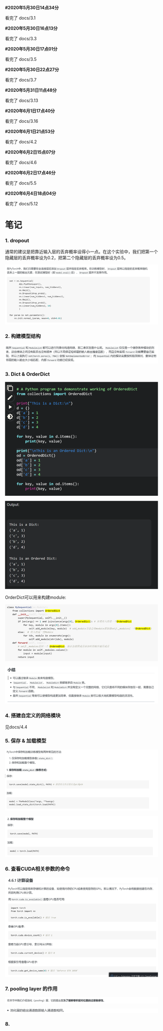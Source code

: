 <!--
 * @Author: Charlie
 * @Date: 2020-05-30 14:34:14
 * @LastEditTime: 2020-06-04 18:04:34
 * @LastEditors: Peng Tianhao
 * @Description: 学习笔记
 * @FilePath: \Dive-into-DL-PyTorch\README.md
 * @No Bugs Here!👇
--> 

**#2020年5月30日14点34分**

看完了 docs/3.1

**#2020年5月30日16点13分**

看完了 docs/3.3

**#2020年5月30日17点01分**

看完了 docs/3.5

**#2020年5月30日22点27分**

看完了 docs/3.7

**#2020年5月31日11点48分**

看完了 docs/3.13

**#2020年6月1日17点40分**

看完了 docs/3.16

**#2020年6月1日21点53分**

看完了 docs/4.2

**#2020年6月2日15点07分**

看完了 docs/4.6

**#2020年6月2日17点46分**

看完了 docs/5.5

**#2020年6月4日18点04分**

看完了 docs/5.12


# 笔记

### 1. dropout

通常的建议是把靠近输入层的丢弃概率设得小一点。在这个实验中，我们把第一个隐藏层的丢弃概率设为0.2，把第二个隐藏层的丢弃概率设为0.5。

![](My_img/2020-06-02-17-44-39.png)

### 2. 构建模型结构

![](My_img/2020-06-01-21-09-54.png)

### 3. Dict & OrderDict

![](My_img/2020-06-01-21-22-42.png)

![](My_img/2020-06-01-21-22-56.png)

OrderDict可以用来构建module:

![](My_img/2020-06-01-21-25-11.png)

![](My_img/2020-06-01-21-36-09.png)

### 4. 搭建自定义的网络模块

见docs/4.4

### 5. 保存 & 加载模型

![](My_img/2020-06-02-15-01-40.png)

![](My_img/2020-06-02-15-03-14.png)

### 6. 查看CUDA相关参数的命令

![](My_img/2020-06-02-15-05-27.png)

### 7. pooling layer 的作用

![](My_img/2020-06-02-16-48-46.png)

![](My_img/2020-06-02-17-20-09.png)

### 8. 